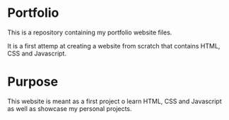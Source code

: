 # Portfolio
This is a repository containing my portfolio website files.

It is a first attemp at creating a website from scratch that contains HTML, CSS and Javascript.

# Purpose
This website is meant as a first project o learn HTML, CSS and Javascript as well as showcase my personal projects.